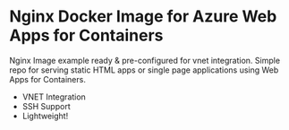 # Nginx Docker Image for Azure Web Apps for Containers

Nginx Image example ready & pre-configured for vnet integration. Simple repo for serving static HTML apps or single page applications using Web Apps for Containers. 
- VNET Integration
- SSH Support
- Lightweight!

